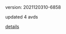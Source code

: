 version: 2021120310-6858

updated 4 avds

[details](https://github.com/0x74f917491bfa7ebfa379/ali_avd_db/blob/master/change_log/2021/12/03/10/6858.txt)
